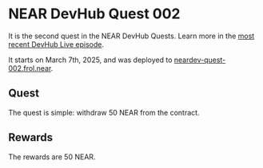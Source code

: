 # NEAR DevHub Quest 002

It is the second quest in the NEAR DevHub Quests. Learn more in the [most recent DevHub Live episode](https://www.youtube.com/live/P9pCbtyGKzY?si=STLteoUUMUIC9n5p&t=2397).

It starts on March 7th, 2025, and was deployed to [neardev-quest-002.frol.near](https://explorer.near.org/accounts/neardev-quest-002.frol.near).

## Quest

The quest is simple: withdraw 50 NEAR from the contract.

## Rewards

The rewards are 50 NEAR.
